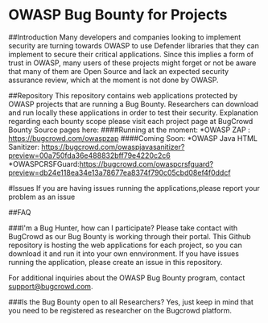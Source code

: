 # OWASP Bug Bounty for Projects

##Introduction
Many developers and companies looking to implement security are turning towards OWASP to use Defender libraries that they can implement to secure their critical applications. Since this implies a form of trust in OWASP, many users of these projects might forget or not be aware that many of them are Open Source and lack an expected security assurance review, which at the moment is not done by OWASP.

##Repository
This repository contains web applications protected by OWASP projects that are running a Bug Bounty.
Researchers can download and run locally these applications in order to test their security.
Explanation regarding each bounty scope please visit each project page at BugCrowd Bounty Source pages here:
####Running at the moment:
*OWASP ZAP : https://bugcrowd.com/owaspzap
####Coming Soon:
*OWASP Java HTML Sanitizer: https://bugcrowd.com/owaspjavasanitizer?preview=00a750fda36e488832bff79e4220c2c6
*OWASPCRSFGuard:https://bugcrowd.com/owaspcrsfguard?preview=db24e118ea34e13a78677ea8374f790c05cbd08ef4f0ddcf

#Issues
If you are having issues running the applications,please report your problem as an issue 

##FAQ

###I'm a Bug Hunter, how can I participate?
Please take contact with BugCrowd as our Bug Bounty is working through their portal.
This Github repository is hosting the web applications for each project, so you can download it and run it into your own ennvironment. If you have issues running the application, please create an issue in this repository.

For additional inquiries about the OWASP Bug Bounty program, contact support@bugcrowd.com.

###Is the Bug Bounty open to all Researchers?
Yes, just keep in mind that you need to be registered as researcher on the Bugcrowd platform.
